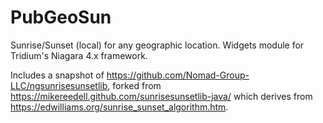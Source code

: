 # PubGeoSun
Sunrise/Sunset (local) for any geographic location. Widgets module for Tridium's Niagara 4.x framework.

Includes a snapshot of https://github.com/Nomad-Group-LLC/ngsunrisesunsetlib, forked from https://mikereedell.github.com/sunrisesunsetlib-java/ which derives from https://edwilliams.org/sunrise_sunset_algorithm.htm.


[]()


